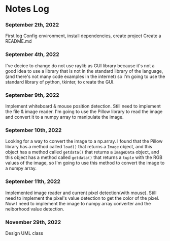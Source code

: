 # Notes Log

### September 2th, 2022
First log
Config environment, install dependencies, create project
Create a README.md

### September 4th, 2022
I've decice to change do not use raylib as GUI library because it's not a good idea to use a library that is not in the standard library of the language, (and there's not many code examples in the internet) so I'm going to use the standard library of python, tkinter, to create the GUI.

### September 9th, 2022
Implement whiteboard & mouse position detection.
Still need to implement the file & image reader. I'm going to use the Pillow library to read the image and convert it to a numpy array to manipulate the image.

### September 10th, 2022
Looking for a way to convert the image to a np.array.
I found that the Pillow library has a method called `load()` that returns a `Image` object, and this object has a method called `getdata()` that returns a `ImageData` object, and this object has a method called `getdata()` that returns a `tuple` with the RGB values of the image, so I'm going to use this method to convert the image to a numpy array.

### September 11th, 2022
Implemented image reader and current pixel detection(with mouse).
Still need to implement the pixel's value detection to get the color of the pixel.
Now I need to implement the image to numpy array converter and the neiborhood value detection. 


### November 29th, 2022
Design UML class 
